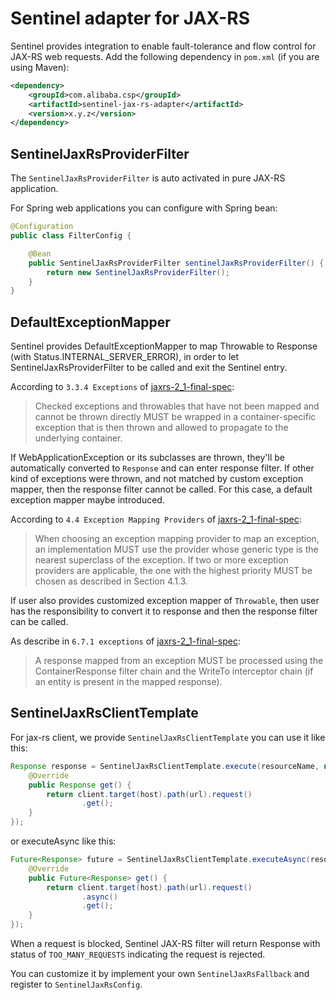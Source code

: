 # Sentinel adapter for JAX-RS

Sentinel provides integration to enable fault-tolerance and flow control for JAX-RS web requests.
Add the following dependency in `pom.xml` (if you are using Maven):

```xml
<dependency>
    <groupId>com.alibaba.csp</groupId>
    <artifactId>sentinel-jax-rs-adapter</artifactId>
    <version>x.y.z</version>
</dependency>
```

## SentinelJaxRsProviderFilter

The `SentinelJaxRsProviderFilter` is auto activated in pure JAX-RS application.

For Spring web applications you can configure with Spring bean:

```java
@Configuration
public class FilterConfig {

    @Bean
    public SentinelJaxRsProviderFilter sentinelJaxRsProviderFilter() {
        return new SentinelJaxRsProviderFilter();
    }
}
```

## DefaultExceptionMapper

Sentinel provides DefaultExceptionMapper to map Throwable to Response (with Status.INTERNAL_SERVER_ERROR),
in order to let SentinelJaxRsProviderFilter to be called and exit the Sentinel entry.

According to `3.3.4 Exceptions` of [jaxrs-2_1-final-spec](https://download.oracle.com/otn-pub/jcp/jaxrs-2_1-final-eval-spec/jaxrs-2_1-final-spec.pdf):

> Checked exceptions and throwables that have not been mapped and cannot be thrown directly MUST be wrapped in a container-specific exception that is then thrown and allowed to propagate to the underlying container.

If WebApplicationException or its subclasses are thrown, they'll be automatically converted to `Response` and can enter response filter.
If other kind of exceptions were thrown, and not matched by custom exception mapper, then the response filter cannot be called.
For this case, a default exception mapper maybe introduced.

According to `4.4 Exception Mapping Providers` of [jaxrs-2_1-final-spec](https://download.oracle.com/otn-pub/jcp/jaxrs-2_1-final-eval-spec/jaxrs-2_1-final-spec.pdf):

> When choosing an exception mapping provider to map an exception,  an implementation MUST use the provider whose generic type is the nearest superclass of the exception.  If two or more exception providers are applicable, the one with the highest priority MUST be chosen as described in Section 4.1.3.

If user also provides customized exception mapper of `Throwable`, then user has the responsibility to convert it to response and then the response filter can be called.

As describe in `6.7.1 exceptions` of [jaxrs-2_1-final-spec](https://download.oracle.com/otn-pub/jcp/jaxrs-2_1-final-eval-spec/jaxrs-2_1-final-spec.pdf):

> A response mapped from an exception MUST be processed using the ContainerResponse filter chain and the WriteTo interceptor chain (if an entity is present in the mapped response).

## SentinelJaxRsClientTemplate

For jax-rs client, we provide `SentinelJaxRsClientTemplate` you can use it like this:

```java
Response response = SentinelJaxRsClientTemplate.execute(resourceName, new Supplier<Response>() {
    @Override
    public Response get() {
        return client.target(host).path(url).request()
                .get();
    }
});
```

or executeAsync like this:

```java
Future<Response> future = SentinelJaxRsClientTemplate.executeAsync(resourceName, new Supplier<Future<Response>>() {
    @Override
    public Future<Response> get() {
        return client.target(host).path(url).request()
                .async()
                .get();
    }
});
```

When a request is blocked, Sentinel JAX-RS filter will return Response with status of `TOO_MANY_REQUESTS` indicating the request is rejected.

You can customize it by implement your own `SentinelJaxRsFallback` and register to `SentinelJaxRsConfig`.
